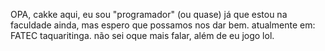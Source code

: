 OPA, cakke aqui, eu sou "programador" (ou quase) já que estou na faculdade ainda, mas espero que possamos nos dar bem.
atualmente em: FATEC taquaritinga.
não sei oque mais falar, além de eu jogo lol.
